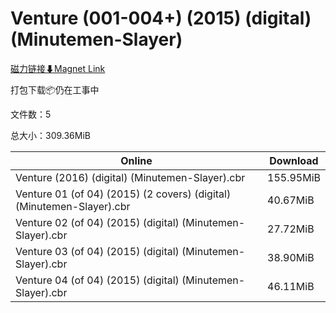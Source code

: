# Venture (001-004+) (2015) (digital) (Minutemen-Slayer)

[磁力链接⬇Magnet Link](magnet:?xt=urn:btih:ed15632938fb76e94b534ca120b14018626c87d3&dn=Venture%20%28001-004%2B%29%20%282015%29%20%28digital%29%20%28Minutemen-Slayer%29)

打包下载📦仍在工事中

文件数：5

总大小：309.36MiB

Online | Download
--- | ---
Venture (2016) (digital) (Minutemen-Slayer).cbr | 155.95MiB
Venture 01 (of 04) (2015) (2 covers) (digital) (Minutemen-Slayer).cbr | 40.67MiB
Venture 02 (of 04) (2015) (digital) (Minutemen-Slayer).cbr | 27.72MiB
Venture 03 (of 04) (2015) (digital) (Minutemen-Slayer).cbr | 38.90MiB
Venture 04 (of 04) (2015) (digital) (Minutemen-Slayer).cbr | 46.11MiB